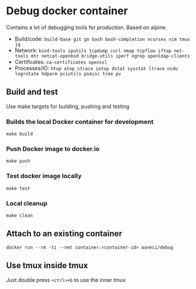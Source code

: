 # Debug docker container

Contains a lot of debugging tools for production. Based on alpine.

* Build/code: `build-base git go bash bash-completion ncurses vim tmux jq`
* Network: `bind-tools iputils tcpdump curl nmap tcpflow iftop net-tools mtr netcat-openbsd bridge-utils iperf ngrep openldap-clients`
* Certificates: `ca-certificates openssl`
* Processes/IO: `htop atop strace iotop dstat sysstat ltrace ncdu logrotate hdparm pciutils psmisc tree pv`

## Build and test
Use make targets for building, pushing and testing

### Builds the local Docker container for development
    make build
### Push Docker image to docker.io
    make push
### Test docker image locally
    make test
### Local cleanup
    make clean
	
## Attach to an existing container

```
docker run --rm -ti --net container:<container-id> aaneci/debug
```

## Use tmux inside tmux

Just double press `<ctrl>+b` to use the inner tmux